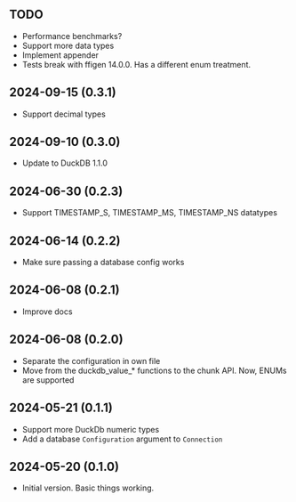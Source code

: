 ## TODO
- Performance benchmarks?  
- Support more data types
- Implement appender
- Tests break with ffigen 14.0.0.  Has a different enum treatment. 


## 2024-09-15 (0.3.1)
- Support decimal types


## 2024-09-10 (0.3.0)
- Update to DuckDB 1.1.0


## 2024-06-30 (0.2.3)
- Support TIMESTAMP_S, TIMESTAMP_MS, TIMESTAMP_NS datatypes


## 2024-06-14 (0.2.2)
- Make sure passing a database config works


## 2024-06-08 (0.2.1)
- Improve docs


## 2024-06-08 (0.2.0)
- Separate the configuration in own file
- Move from the duckdb_value_* functions to the chunk API.  Now, ENUMs are supported


## 2024-05-21 (0.1.1) 
- Support more DuckDb numeric types 
- Add a database `Configuration` argument to `Connection`


## 2024-05-20 (0.1.0)
- Initial version.  Basic things working.
